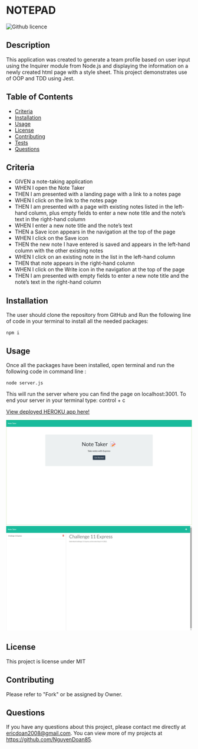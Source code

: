 # NOTEPAD
![Github licence](http://img.shields.io/badge/license-MIT-blue.svg)

## Description 
This application was created to generate a team profile based on user input using the Inquirer module from Node.js and displaying the information on a newly created html page with a style sheet. This project demonstrates use of OOP and TDD using Jest. 
 
## Table of Contents
* [Criteria](#criteria)
* [Installation](#installation)
* [Usage](#usage)
* [License](#license)
* [Contributing](#contributing)
* [Tests](#tests)
* [Questions](#questions)

## Criteria

- GIVEN a note-taking application
- WHEN I open the Note Taker
- THEN I am presented with a landing page with a link to a notes page
- WHEN I click on the link to the notes page
- THEN I am presented with a page with existing notes listed in the left-hand column, plus empty fields to enter a new note title and the note’s text in the right-hand column
- WHEN I enter a new note title and the note’s text
- THEN a Save icon appears in the navigation at the top of the page
- WHEN I click on the Save icon
- THEN the new note I have entered is saved and appears in the left-hand column with the other existing notes
- WHEN I click on an existing note in the list in the left-hand column
- THEN that note appears in the right-hand column
- WHEN I click on the Write icon in the navigation at the top of the page
- THEN I am presented with empty fields to enter a new note title and the note’s text in the right-hand column

## Installation 
The user should clone the repository from GitHub and Run the following line of code in your terminal to install all the needed packages: 
```
npm i
```

## Usage 
Once all the packages have been installed, open terminal and run the following code in command line : 
```
node server.js
```
This will run the server where you can find the page on localhost:3001. To end your server in your terminal type: control + c

[View deployed HEROKU app here!](https://whispering-dusk-10136.herokuapp.com/)

<img src="./image/samplepage.jpg">
<img src="./image/samplepage01.jpg">

## License 
This project is license under MIT

## Contributing 
Please refer to "Fork" or be assigned by Owner. 

## Questions
If you have any questions about this project, please contact me directly at ericdoan2008@gmail.com. You can view more of my projects at https://github.com/NguyenDoan85.